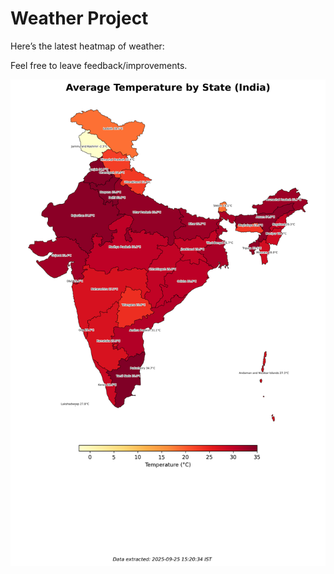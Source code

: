 # Weather Project

Here’s the latest heatmap of weather:

Feel free to leave feedback/improvements.

![India Heatmap](docs/assets/india_heatmap.png?v=D5106C)
